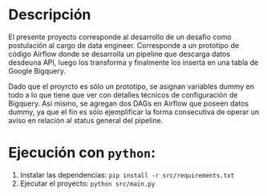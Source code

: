 # Descripción

El presente proyecto corresponde al desarrollo de un desafío como postulación al cargo de data engineer. Corresponde a un prototipo de código Airflow donde se desarrolla un pipeline que descarga datos desdeuna API, luego los transforma y finalmente los inserta en una tabla de Google Bigquery.

Dado que el proyrcto es sólo un prototipo, se asignan variables dummy en todo a lo que tiene que ver con detalles técnicos de configuración de Bigquery. Así mismo, se agregan dos DAGs en Airflow que poseen datos dummy, ya que el fin es sólo ejemplificar la forma consecutiva de operar un aviso en relación al status general del pipeline.

# Ejecución con `python`:

1. Instalar las dependencias: `pip install -r src/requirements.txt`
2. Ejecutar el proyecto: `python src/main.py`
